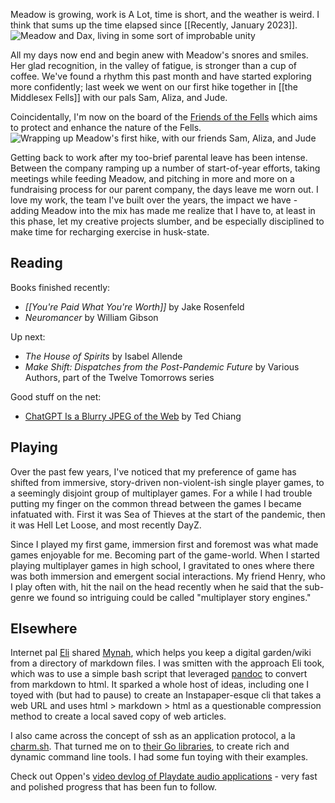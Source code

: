Meadow is growing, work is A Lot, time is short, and the weather is weird. I think that sums up the time elapsed since [[Recently, January 2023]].
![Meadow and Dax, living in some sort of improbable unity](img/PXL_20230215_153011317.jpg)

All my days now end and begin anew with Meadow's snores and smiles. Her glad recognition, in the valley of fatigue, is stronger than a cup of coffee. We've found a rhythm this past month and have started exploring more confidently; last week we went on our first hike together in [[the Middlesex Fells]] with our pals Sam, Aliza, and Jude. 

Coincidentally, I'm now on the board of the [Friends of the Fells](https://www.friendsofthefells.org/) which aims to protect and enhance the nature of the Fells.
![Wrapping up Meadow's first hike, with our friends Sam, Aliza, and Jude](img/IMG_20230212_191046.jpg)

Getting back to work after my too-brief parental leave has been intense. Between the company ramping up a number of start-of-year efforts, taking meetings while feeding Meadow, and pitching in more and more on a fundraising process for our parent company, the days leave me worn out. I love my work, the team I've built over the years, the impact we have - adding Meadow into the mix has made me realize that I have to, at least in this phase, let my creative projects slumber, and be especially disciplined to make time for recharging exercise in husk-state.

## Reading
Books finished recently:
- _[[You're Paid What You're Worth]]_ by Jake Rosenfeld
- _Neuromancer_ by William Gibson

Up next:
- _The House of Spirits_ by Isabel Allende
- _Make Shift: Dispatches from the Post-Pandemic Future_ by Various Authors, part of the Twelve Tomorrows series

Good stuff on the net:
- [ChatGPT Is a Blurry JPEG of the Web](https://www.newyorker.com/tech/annals-of-technology/chatgpt-is-a-blurry-jpeg-of-the-web) by Ted Chiang

## Playing
Over the past few years, I've noticed that my preference of game has shifted from immersive, story-driven non-violent-ish single player games, to a seemingly disjoint group of multiplayer games. For a while I had trouble putting my finger on the common thread between the games I became infatuated with. First it was Sea of Thieves at the start of the pandemic, then it was Hell Let Loose, and most recently DayZ. 

Since I played my first game, immersion first and foremost was what made games enjoyable for me. Becoming part of the game-world. When I started playing multiplayer games in high school, I gravitated to ones where there was both immersion and emergent social interactions. My friend Henry, who I play often with, hit the nail on the head recently when he said that the sub-genre we found so intriguing could be called "multiplayer story engines."



## Elsewhere
Internet pal [Eli](https://eli.li/) shared [Mynah](https://git.sr.ht/~eli_oat/mynah), which helps you keep a digital garden/wiki from a directory of markdown files. I was smitten with the approach Eli took, which was to use a simple bash script that leveraged [pandoc](https://pandoc.org/) to convert from markdown to html. It sparked a whole host of ideas, including one I toyed with (but had to pause) to create an Instapaper-esque cli that takes a web URL and uses html > markdown > html as a questionable compression method to create a local saved copy of web articles.

I also came across the concept of ssh as an application protocol, a la [charm.sh](https://charm.sh/). That turned me on to [their Go libraries](https://charm.sh/libs/), to create rich and dynamic command line tools. I had some fun toying with their examples.

Check out Oppen's [video devlog of Playdate audio applications](https://www.youtube.com/@oppenlabyorkshire1240) - very fast and polished progress that has been fun to follow.

